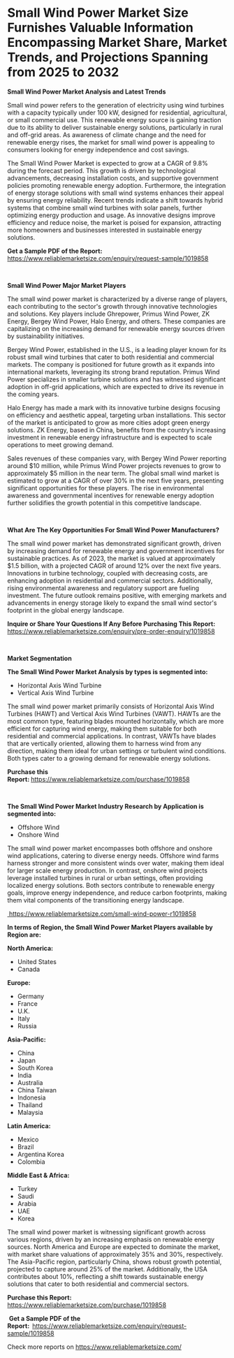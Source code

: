 <p><h1>Small Wind Power Market Size Furnishes Valuable Information Encompassing Market Share, Market Trends, and Projections Spanning from 2025 to 2032</h1></p><p><strong>Small Wind Power Market Analysis and Latest Trends</strong></p>
<p><p>Small wind power refers to the generation of electricity using wind turbines with a capacity typically under 100 kW, designed for residential, agricultural, or small commercial use. This renewable energy source is gaining traction due to its ability to deliver sustainable energy solutions, particularly in rural and off-grid areas. As awareness of climate change and the need for renewable energy rises, the market for small wind power is appealing to consumers looking for energy independence and cost savings.</p><p>The Small Wind Power Market is expected to grow at a CAGR of 9.8% during the forecast period. This growth is driven by technological advancements, decreasing installation costs, and supportive government policies promoting renewable energy adoption. Furthermore, the integration of energy storage solutions with small wind systems enhances their appeal by ensuring energy reliability. Recent trends indicate a shift towards hybrid systems that combine small wind turbines with solar panels, further optimizing energy production and usage. As innovative designs improve efficiency and reduce noise, the market is poised for expansion, attracting more homeowners and businesses interested in sustainable energy solutions.</p></p>
<p><strong>Get a Sample PDF of the Report:&nbsp;</strong> <a href="https://www.reliablemarketsize.com/enquiry/request-sample/1019858?utm_campaign=1167&utm_medium=2&utm_source=Github&utm_content=ia&utm_term=13022025&utm_id=small-wind-power">https://www.reliablemarketsize.com/enquiry/request-sample/1019858</a></p>
<p>&nbsp;</p>
<p><strong>Small Wind Power Major Market Players</strong></p>
<p><p>The small wind power market is characterized by a diverse range of players, each contributing to the sector's growth through innovative technologies and solutions. Key players include Ghrepower, Primus Wind Power, ZK Energy, Bergey Wind Power, Halo Energy, and others. These companies are capitalizing on the increasing demand for renewable energy sources driven by sustainability initiatives.</p><p>Bergey Wind Power, established in the U.S., is a leading player known for its robust small wind turbines that cater to both residential and commercial markets. The company is positioned for future growth as it expands into international markets, leveraging its strong brand reputation. Primus Wind Power specializes in smaller turbine solutions and has witnessed significant adoption in off-grid applications, which are expected to drive its revenue in the coming years.</p><p>Halo Energy has made a mark with its innovative turbine designs focusing on efficiency and aesthetic appeal, targeting urban installations. This sector of the market is anticipated to grow as more cities adopt green energy solutions. ZK Energy, based in China, benefits from the country’s increasing investment in renewable energy infrastructure and is expected to scale operations to meet growing demand.</p><p>Sales revenues of these companies vary, with Bergey Wind Power reporting around $10 million, while Primus Wind Power projects revenues to grow to approximately $5 million in the near term. The global small wind market is estimated to grow at a CAGR of over 30% in the next five years, presenting significant opportunities for these players. The rise in environmental awareness and governmental incentives for renewable energy adoption further solidifies the growth potential in this competitive landscape.</p></p>
<p>&nbsp;</p>
<p><strong>What Are The Key Opportunities For Small Wind Power Manufacturers?</strong></p>
<p><p>The small wind power market has demonstrated significant growth, driven by increasing demand for renewable energy and government incentives for sustainable practices. As of 2023, the market is valued at approximately $1.5 billion, with a projected CAGR of around 12% over the next five years. Innovations in turbine technology, coupled with decreasing costs, are enhancing adoption in residential and commercial sectors. Additionally, rising environmental awareness and regulatory support are fueling investment. The future outlook remains positive, with emerging markets and advancements in energy storage likely to expand the small wind sector's footprint in the global energy landscape.</p></p>
<p><strong>Inquire or Share Your Questions If Any Before Purchasing This Report:</strong> <a href="https://www.reliablemarketsize.com/enquiry/pre-order-enquiry/1019858?utm_campaign=1167&utm_medium=2&utm_source=Github&utm_content=ia&utm_term=13022025&utm_id=small-wind-power">https://www.reliablemarketsize.com/enquiry/pre-order-enquiry/1019858</a></p>
<p>&nbsp;</p>
<p><strong>Market Segmentation</strong></p>
<p><strong>The Small Wind Power Market Analysis by types is segmented into:</strong></p>
<p><ul><li>Horizontal Axis Wind Turbine</li><li>Vertical Axis Wind Turbine</li></ul></p>
<p><p>The small wind power market primarily consists of Horizontal Axis Wind Turbines (HAWT) and Vertical Axis Wind Turbines (VAWT). HAWTs are the most common type, featuring blades mounted horizontally, which are more efficient for capturing wind energy, making them suitable for both residential and commercial applications. In contrast, VAWTs have blades that are vertically oriented, allowing them to harness wind from any direction, making them ideal for urban settings or turbulent wind conditions. Both types cater to a growing demand for renewable energy solutions.</p></p>
<p><strong>Purchase this Report:&nbsp;</strong><a href="https://www.reliablemarketsize.com/purchase/1019858?utm_campaign=1167&utm_medium=2&utm_source=Github&utm_content=ia&utm_term=13022025&utm_id=small-wind-power">https://www.reliablemarketsize.com/purchase/1019858</a></p>
<p>&nbsp;</p>
<p><strong>The Small Wind Power Market Industry Research by Application is segmented into:</strong></p>
<p><ul><li>Offshore Wind</li><li>Onshore Wind</li></ul></p>
<p><p>The small wind power market encompasses both offshore and onshore wind applications, catering to diverse energy needs. Offshore wind farms harness stronger and more consistent winds over water, making them ideal for larger scale energy production. In contrast, onshore wind projects leverage installed turbines in rural or urban settings, often providing localized energy solutions. Both sectors contribute to renewable energy goals, improve energy independence, and reduce carbon footprints, making them vital components of the transitioning energy landscape.</p></p>
<p><a href="https://www.reliablemarketsize.com/small-wind-power-r1019858?utm_campaign=1167&utm_medium=2&utm_source=Github&utm_content=ia&utm_term=13022025&utm_id=small-wind-power">&nbsp;https://www.reliablemarketsize.com/small-wind-power-r1019858</a></p>
<p><strong>In terms of Region, the Small Wind Power Market Players available by Region are:</strong></p>
<p>
    <p> <strong> North America: </strong>
        <ul>
            <li>United States</li>
            <li>Canada</li>
        </ul>
        </p> 
    <p> <strong> Europe: </strong>
        <ul>
            <li>Germany</li>
            <li>France</li>
            <li>U.K.</li>
            <li>Italy</li>
            <li>Russia</li>
        </ul>
        </p> 
    <p> <strong> Asia-Pacific: </strong>
        <ul>
            <li>China</li>
            <li>Japan</li>
            <li>South Korea</li>
            <li>India</li>
            <li>Australia</li>
            <li>China Taiwan</li>
            <li>Indonesia</li>
            <li>Thailand</li>
            <li>Malaysia</li>
        </ul>
        </p> 
    <p> <strong> Latin America: </strong>
        <ul>
            <li>Mexico</li>
            <li>Brazil</li>
            <li>Argentina Korea</li>
            <li>Colombia</li>
        </ul>
        </p> 
    <p> <strong> Middle East & Africa: </strong>
        <ul>
            <li>Turkey</li>
            <li>Saudi</li>
            <li>Arabia</li>
            <li>UAE</li>
            <li>Korea</li>
        </ul>
    </p>
    </p>
<p><p>The small wind power market is witnessing significant growth across various regions, driven by an increasing emphasis on renewable energy sources. North America and Europe are expected to dominate the market, with market share valuations of approximately 35% and 30%, respectively. The Asia-Pacific region, particularly China, shows robust growth potential, projected to capture around 25% of the market. Additionally, the USA contributes about 10%, reflecting a shift towards sustainable energy solutions that cater to both residential and commercial sectors.</p></p>
<p><strong>Purchase this Report: </strong><a href="https://www.reliablemarketsize.com/purchase/1019858?utm_campaign=1167&utm_medium=2&utm_source=Github&utm_content=ia&utm_term=13022025&utm_id=small-wind-power">https://www.reliablemarketsize.com/purchase/1019858</a></p>
<p>&nbsp;<strong>Get a Sample PDF of the Report:&nbsp;&nbsp;</strong><a href="https://www.reliablemarketsize.com/enquiry/request-sample/1019858?utm_campaign=1167&utm_medium=2&utm_source=Github&utm_content=ia&utm_term=13022025&utm_id=small-wind-power">https://www.reliablemarketsize.com/enquiry/request-sample/1019858</a></p>
<p><strong></strong></p>
<p>Check more reports on <a href="https://www.reliablemarketsize.com/?utm_campaign=1167&utm_medium=2&utm_source=Github&utm_content=ia&utm_term=13022025&utm_id=small-wind-power">https://www.reliablemarketsize.com/</a></p>